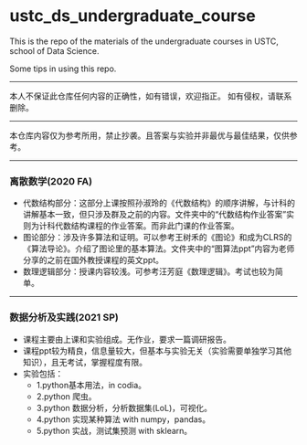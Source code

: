# ustc_ds_undergraduate_course
This is the repo of the materials of the undergraduate courses in USTC, school of Data Science.

Some tips in using this repo.

----
本人不保证此仓库任何内容的正确性，如有错误，欢迎指正。
如有侵权，请联系删除。

----
本仓库内容仅为参考所用，禁止抄袭。且答案与实验并非最优与最佳结果，仅供参考。

----

### 离散数学(2020 FA)
- 代数结构部分：这部分上课按照孙淑玲的《代数结构》的顺序讲解，与计科的讲解基本一致，但只涉及群及之前的内容。文件夹中的“代数结构作业答案”实则为计科代数结构课程的作业答案。而非此门课的作业答案。
- 图论部分：涉及许多算法和证明。可以参考王树禾的《图论》和成为CLRS的《算法导论》。介绍了图论里的基本算法。文件夹中的“图算法ppt”内容为老师分享的之前在国外教授课程的英文ppt。
- 数理逻辑部分：授课内容较浅。可参考汪芳庭《数理逻辑》。考试也较为简单。

----

### 数据分析及实践(2021 SP)
- 课程主要由上课和实验组成。无作业，要求一篇调研报告。
- 课程ppt较为精良，信息量较大，但基本与实验无关（实验需要单独学习其他知识），且无考试，掌握程度有限。
- 实验包括：
	- 1.python基本用法，in codia。
	- 2.python 爬虫。
	- 3.python 数据分析，分析数据集(LoL)，可视化。
	- 4.python 实现某种算法 with numpy，pandas。
	- 5.python 实战，测试集预测 with sklearn。